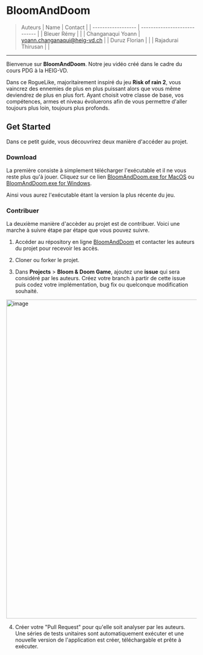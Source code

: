 # BloomAndDoom

> Auteurs
| Name               | Contact                      |
| ------------------ | ---------------------------- |
| Bleuer Rémy        |                              |
| Changanaqui Yoann  | yoann.changanaqui@heig-vd.ch |
| Duruz Florian      |                              |
| Rajadurai Thirusan |                              |

---

Bienvenue sur **BloomAndDoom**. Notre jeu vidéo créé dans le cadre du cours PDG à la HEIG-VD.

Dans ce RogueLike, majoritairement inspiré du jeu **Risk of rain 2**, vous vaincrez des ennemies de plus en plus puissant alors que vous même deviendrez de plus en plus fort. Ayant choisit votre classe de base, vos compétences, armes et niveau évoluerons afin de vous permettre d'aller toujours plus loin, toujours plus profonds.

## Get Started

Dans ce petit guide, vous découvrirez deux manière d'accéder au projet.

### Download

La première consiste à simplement télécharger l'exécutable et il ne vous reste plus qu'à jouer. Cliquez sur ce lien [BloomAndDoom.exe for MacOS](https://github.com/RemyBlr/BloomAndDoom/actions/runs/17119696513/artifacts/3816262642) ou [BloomAndDoom.exe for Windows](https://github.com/RemyBlr/BloomAndDoom/actions/runs/17119696513/artifacts/3816290470).

Ainsi vous aurez l'exécutable étant la version la plus récente du jeu.

### Contribuer

La deuxième manière d'accèder au projet est de contribuer. Voici une marche à suivre étape par étape que vous pouvez suivre.

1. Accéder au répository en ligne [BloomAndDoom](https://github.com/RemyBlr/BloomAndDoom) et contacter les auteurs du projet pour recevoir les accès.

2. Cloner ou forker le projet.

3. Dans **Projects** > **Bloom & Doom Game**, ajoutez une **issue** qui sera considéré par les auteurs. Créez votre branch à partir de cette issue puis codez votre implémentation, bug fix ou quelconque modification souhaité.
<img width="1083" height="843" alt="image" src="https://github.com/user-attachments/assets/b957cb22-06d8-44a7-83d6-16e33117b896" />

4. Créer votre "Pull Request" pour qu'elle soit analyser par les auteurs. Une séries de tests unitaires sont automatiquement exécuter et une nouvelle version de l'application est créer, téléchargable et prête à exécuter.
